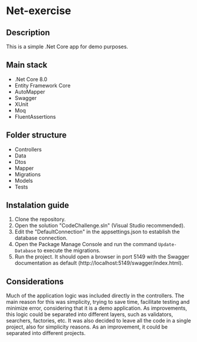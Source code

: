 # Net-exercise

## Description

This is a simple .Net Core app for demo purposes.

## Main stack

* .Net Core 8.0
* Entity Framework Core
* AutoMapper
* Swagger
* XUnit
* Moq
* FluentAssertions

## Folder structure

* Controllers
* Data
* Dtos
* Mapper
* Migrations
* Models
* Tests

## Instalation guide

1. Clone the repository.
2. Open the solution "CodeChallenge.sln" (Visual Studio recommended).
3. Edit the "DefaultConnection" in the appsettings.json to establish the database connection.
4. Open the Package Manage Console and run the command `Update-Database` to execute the migrations.
5. Run the project. It should open a browser in port 5149 with the Swagger documentation as default (http://localhost:5149/swagger/index.html).

## Considerations

Much of the application logic was included directly in the controllers. The main reason for this was simplicity, trying to save time, facilitate testing and minimize error, considering that it is a demo application. As improvements, this logic could be separated into different layers, such as validators, searchers, factories, etc. It was also decided to leave all the code in a single project, also for simplicity reasons. As an improvement, it could be separated into different projects.

